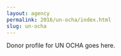 ```yaml
---
layout: agency
permalink: 2016/un-ocha/index.html
slug: un-ocha
---
```


Donor profile for UN OCHA goes here.
